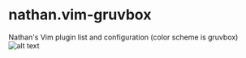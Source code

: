 # nathan.vim-gruvbox
Nathan's Vim plugin list and  configuration (color scheme is gruvbox)
![alt text](http://url/to/img.png)
